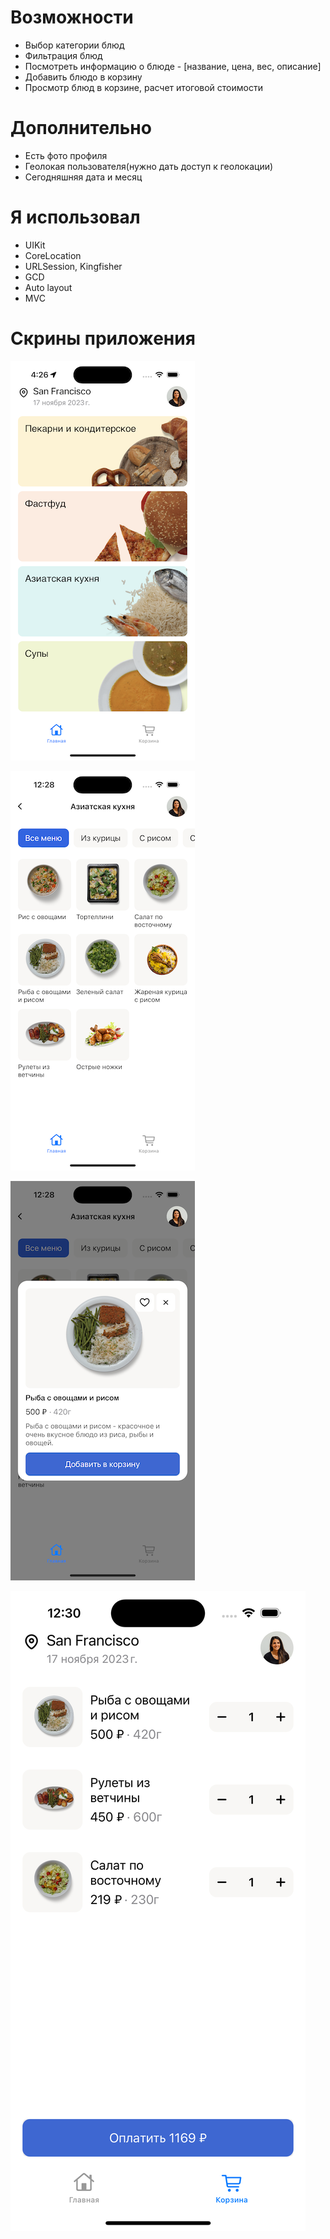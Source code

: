 # Возможности 
- Выбор категории блюд
- Фильтрация блюд
- Посмотреть информацию о блюде - [название, цена, вес, описание]
- Добавить блюдо в корзину
- Просмотр блюд в корзине, расчет итоговой стоимости

# Дополнительно 
- Есть фото профиля
- Геолокая пользователя(нужно дать доступ к геолокации)
- Сегодняшняя дата и месяц

# Я использовал 
- UIKit
- CoreLocation
- URLSession, Kingfisher
- GCD
- Auto layout
- MVC

# Скрины приложения
 ![HomeVC](https://github.com/MatveiSW/FoodOrder/blob/s/HomeVC.png) 

 
 ![HomeVC](https://github.com/MatveiSW/FoodOrder/blob/s/foodListVC.png)


 ![HomeVC](https://github.com/MatveiSW/FoodOrder/blob/s/DishCard.png) 


 ![HomeVC](https://github.com/MatveiSW/FoodOrder/blob/s/BascetVC.png)


